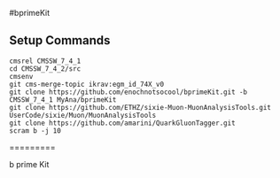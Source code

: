 #bprimeKit

## Setup Commands 
```
cmsrel CMSSW_7_4_1
cd CMSSW_7_4_2/src
cmsenv 
git cms-merge-topic ikrav:egm_id_74X_v0 
git clone https://github.com/enochnotsocool/bprimeKit.git -b CMSSW_7_4_1 MyAna/bprimeKit
git clone https://github.com/ETHZ/sixie-Muon-MuonAnalysisTools.git UserCode/sixie/Muon/MuonAnalysisTools
git clone https://github.com/amarini/QuarkGluonTagger.git
scram b -j 10
```

=========

b prime Kit 
